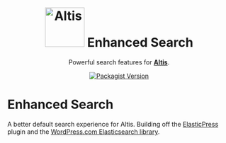 <h1 align="center"><img src="https://make.hmn.md/altis/Altis-logo.svg" width="89" alt="Altis" /> Enhanced Search</h1>

<p align="center">Powerful search features for <strong><a href="https://altis-dxp.com/">Altis</a></strong>.</p>

<p align="center"><a href="https://packagist.org/packages/altis/enhanced-search"><img alt="Packagist Version" src="https://img.shields.io/packagist/v/altis/enhanced-search.svg"></a></p>


# Enhanced Search

A better default search experience for Altis. Building off the [ElasticPress](https://github.com/10up/ElasticPress) plugin and the [WordPress.com Elasticsearch library](https://github.com/Automattic/wpes-lib).
